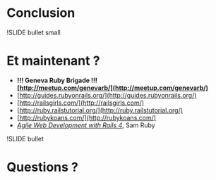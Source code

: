 # Conclusion

!SLIDE bullet small
# Et maintenant ?

- **!!! Geneva Ruby Brigade !!!  
 [http://meetup.com/genevarb/](http://meetup.com/genevarb/)**
- [http://guides.rubyonrails.org/](http://guides.rubyonrails.org/)
- [http://railsgirls.com/](http://railsgirls.com/)
- [http://ruby.railstutorial.org/](http://ruby.railstutorial.org/)
- [http://rubykoans.com/](http://rubykoans.com/)
- _[Agile Web Development with Rails 4](http://pragprog.com/book/rails4/agile-web-development-with-rails-4)_, Sam Ruby

!SLIDE bullet
# Questions ?
